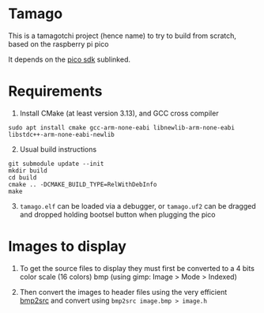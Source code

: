 # Tamago

This is a tamagotchi project (hence name) to try to build from scratch, based on the raspberry pi pico

It depends on the [pico sdk](https://github.com/raspberrypi/pico-sdk/) sublinked.

# Requirements
 1. Install CMake (at least version 3.13), and GCC cross compiler
   ```
   sudo apt install cmake gcc-arm-none-eabi libnewlib-arm-none-eabi libstdc++-arm-none-eabi-newlib
   ```
 2. Usual build instructions
   ```
   git submodule update --init
   mkdir build
   cd build
   cmake .. -DCMAKE_BUILD_TYPE=RelWithDebInfo
   make
   ```
 3. `tamago.elf` can be loaded via a debugger, or `tamago.uf2` can be dragged and dropped holding bootsel button when plugging the pico

# Images to display

  1. To get the source files to display they must first be converted to a 4 bits color scale (16 colors) bmp (using gimp: Image > Mode > Indexed)

  2. Then convert the images to header files using the very efficient [bmp2src](https://github.com/cbm80amiga/bmp2src/) and convert using
    ```
    bmp2src image.bmp > image.h
    ```